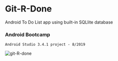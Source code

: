 # Git-R-Done
Android To Do List app using built-in SQLlite database
<h3>Android Bootcamp</h3>

    Android Studio 3.4.1 project - 8/2019
    
![git-R-done](https://alanv73.github.io/video/gitrdone.gif)

